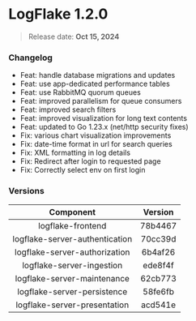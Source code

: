LogFlake 1.2.0
==============

> Release date: **Oct 15, 2024**

### Changelog
- Feat: handle database migrations and updates
- Feat: use app-dedicated performance tables
- Feat: use RabbitMQ quorum queues
- Feat: improved parallelism for queue consumers
- Feat: improved search filters
- Feat: improved visualization for long text contents
- Feat: updated to Go 1.23.x (net/http security fixes)
- Fix: various chart visualization improvements
- Fix: date-time format in url for search queries
- Fix: XML formatting in log details
- Fix: Redirect after login to requested page
- Fix: Correctly select env on first login

### Versions
| Component | Version |
|:---:|:---:|
| logflake-frontend | 78b4467 |
| logflake-server-authentication | 70cc39d |
| logflake-server-authorization | 6b4af26 |
| logflake-server-ingestion | ede8f4f |
| logflake-server-maintenance | 62cb773 |
| logflake-server-persistence | 58fe6fb |
| logflake-server-presentation | acd541e |
